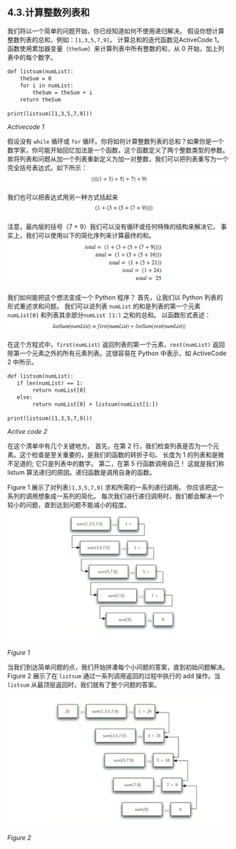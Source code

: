 ## 4.3.计算整数列表和

我们将以一个简单的问题开始，你已经知道如何不使用递归解决。 假设你想计算整数列表的总和，例如：`[1,3,5,7,9]`。 计算总和的迭代函数见ActiveCode 1。函数使用累加器变量（`theSum`）来计算列表中所有整数的和，从 0 开始，加上列表中的每个数字。

````
def listsum(numList):
    theSum = 0
    for i in numList:
        theSum = theSum + i
    return theSum

print(listsum([1,3,5,7,9]))

````
*Activecode 1*

假设没有 `while` 循环或 `for` 循环。你将如何计算整数列表的总和？如果你是一个数学家，你可能开始回忆加法是一个函数，这个函数定义了两个整数类型的参数。故将列表和问题从加一个列表重新定义为加一对整数，我们可以把列表重写为一个完全括号表达式。如下所示：
![4.3.计算整数列表和.1](assets/4.3.%E8%AE%A1%E7%AE%97%E6%95%B4%E6%95%B0%E5%88%97%E8%A1%A8%E5%92%8C.1.png)

我们也可以把表达式用另一种方式括起来
![4.3.计算整数列表和.2](assets/4.3.%E8%AE%A1%E7%AE%97%E6%95%B4%E6%95%B0%E5%88%97%E8%A1%A8%E5%92%8C.2.png)

注意，最内层的括号（7 + 9）我们可以没有循环或任何特殊的结构来解决它。 事实上，我们可以使用以下的简化序列来计算最终的和。
![4.3.计算整数列表和.3](assets/4.3.%E8%AE%A1%E7%AE%97%E6%95%B4%E6%95%B0%E5%88%97%E8%A1%A8%E5%92%8C.3.png)

我们如何能把这个想法变成一个 Python 程序？ 首先，让我们以 Python 列表的形式重述求和问题。 我们可以说列表 `numList` 的和是列表的第一个元素`numList[0]` 和列表其余部分`numList [1:]` 之和的总和。 以函数形式表述：
![4.3.计算整数列表和.4](assets/4.3.%E8%AE%A1%E7%AE%97%E6%95%B4%E6%95%B0%E5%88%97%E8%A1%A8%E5%92%8C.4.png)

在这个方程式中，`first(numList)` 返回列表的第一个元素，`rest(numList)` 返回除第一个元素之外的所有元素列表。这很容易在 Python 中表示，如 ActiveCode 2 中所示。

````
def listsum(numList):
   if len(numList) == 1:
        return numList[0]
   else:
        return numList[0] + listsum(numList[1:])

print(listsum([1,3,5,7,9]))
````
*Active code 2*

在这个清单中有几个关键地方。 首先，在第 2 行，我们检查列表是否为一个元素。这个检查是至关重要的，是我们的函数的转折子句。 长度为 1 的列表和是微不足道的; 它只是列表中的数字。 第二，在第 5 行函数调用自己！ 这就是我们称 listum 算法递归的原因。递归函数是调用自身的函数。

Figure 1 展示了对列表`[1,3,5,7,9]` 求和所需的一系列递归调用。 你应该把这一系列的调用想象成一系列的简化。 每次我们进行递归调用时，我们都会解决一个较小的问题，直到达到问题不能减小的程度。
![4.3.计算整数列表和.figure1](assets/4.3.%E8%AE%A1%E7%AE%97%E6%95%B4%E6%95%B0%E5%88%97%E8%A1%A8%E5%92%8C.figure1.png)


*Figure 1*

当我们到达简单问题的点，我们开始拼凑每个小问题的答案，直到初始问题解决。Figure 2 展示了在 `listsum` 通过一系列调用返回的过程中执行的 add 操作。当 `listsum` 从最顶层返回时，我们就有了整个问题的答案。

![4.3.计算整数列表和.figure2](assets/4.3.%E8%AE%A1%E7%AE%97%E6%95%B4%E6%95%B0%E5%88%97%E8%A1%A8%E5%92%8C.figure2.png)


*Figure 2*



